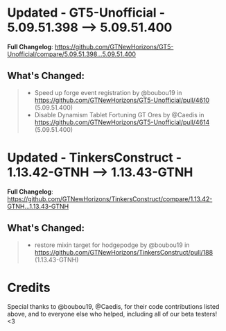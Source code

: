 # Updated - GT5-Unofficial - 5.09.51.398 --> 5.09.51.400
**Full Changelog**: https://github.com/GTNewHorizons/GT5-Unofficial/compare/5.09.51.398...5.09.51.400

## What's Changed:
>* Speed up forge event registration by @boubou19 in https://github.com/GTNewHorizons/GT5-Unofficial/pull/4610 (5.09.51.400)
>* Disable Dynamism Tablet Fortuning GT Ores by @Caedis in https://github.com/GTNewHorizons/GT5-Unofficial/pull/4614 (5.09.51.400)

# Updated - TinkersConstruct - 1.13.42-GTNH --> 1.13.43-GTNH
**Full Changelog**: https://github.com/GTNewHorizons/TinkersConstruct/compare/1.13.42-GTNH...1.13.43-GTNH

## What's Changed:
>* restore mixin target for hodgepodge by @boubou19 in https://github.com/GTNewHorizons/TinkersConstruct/pull/188 (1.13.43-GTNH)

# Credits
Special thanks to @boubou19, @Caedis, for their code contributions listed above, and to everyone else who helped, including all of our beta testers! <3
